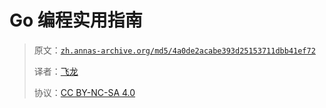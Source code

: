 # Go 编程实用指南

> 原文：[`zh.annas-archive.org/md5/4a0de2acabe393d25153711dbb41ef72`](https://zh.annas-archive.org/md5/4a0de2acabe393d25153711dbb41ef72)
> 
> 译者：[飞龙](https://github.com/wizardforcel)
> 
> 协议：[CC BY-NC-SA 4.0](http://creativecommons.org/licenses/by-nc-sa/4.0/)